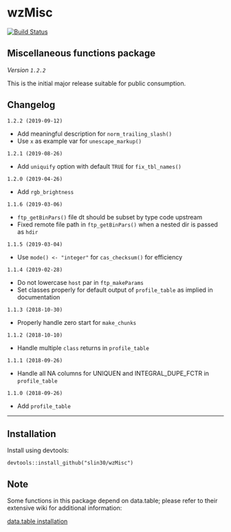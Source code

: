 # wzMisc
[![Build Status](https://travis-ci.org/slin30/wzMisc.svg?branch=master)](https://travis-ci.org/slin30/wzMisc)  


## Miscellaneous functions package
*Version `1.2.2`*

This is the initial major release suitable for public consumption. 

## Changelog
`1.2.2 (2019-09-12)`
* Add meaningful description for `norm_trailing_slash()`
* Use `x` as example var for `unescape_markup()`

`1.2.1 (2019-08-26)`
* Add `uniquify` option with default `TRUE` for `fix_tbl_names()`

`1.2.0 (2019-04-26)`
* Add `rgb_brightness`

`1.1.6 (2019-03-06)`
* `ftp_getBinPars()` file dt should be subset by type code upstream
* Fixed remote file path in `ftp_getBinPars()` when a nested dir is passed as `hdir`

`1.1.5 (2019-03-04)`
* Use `mode() <- "integer"` for `cas_checksum()` for efficiency

`1.1.4 (2019-02-28)`
* Do not lowercase `host` par in `ftp_makeParams`
* Set classes properly for default output of `profile_table` as implied in documentation

`1.1.3 (2018-10-30)`
* Properly handle zero start for `make_chunks`

`1.1.2 (2018-10-10)`
* Handle multiple `class` returns in `profile_table`

`1.1.1 (2018-09-26)`
* Handle all NA columns for UNIQUEN and INTEGRAL_DUPE_FCTR in `profile_table` 

`1.1.0 (2018-09-26)`
* Add `profile_table`

---

## Installation

Install using devtools:

`devtools::install_github("slin30/wzMisc")`

## Note

Some functions in this package depend on data.table; please refer to their extensive wiki
for additional information:

[data.table installation](https://github.com/Rdatatable/data.table/wiki)
